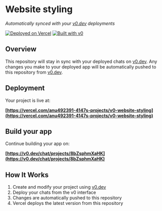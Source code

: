 # Website styling

*Automatically synced with your [v0.dev](https://v0.dev) deployments*

[![Deployed on Vercel](https://img.shields.io/badge/Deployed%20on-Vercel-black?style=for-the-badge&logo=vercel)](https://vercel.com/anu492391-4147s-projects/v0-website-styling)
[![Built with v0](https://img.shields.io/badge/Built%20with-v0.dev-black?style=for-the-badge)](https://v0.dev/chat/projects/8bZsphmXaHK)

## Overview

This repository will stay in sync with your deployed chats on [v0.dev](https://v0.dev).
Any changes you make to your deployed app will be automatically pushed to this repository from [v0.dev](https://v0.dev).

## Deployment

Your project is live at:

**[https://vercel.com/anu492391-4147s-projects/v0-website-styling](https://vercel.com/anu492391-4147s-projects/v0-website-styling)**

## Build your app

Continue building your app on:

**[https://v0.dev/chat/projects/8bZsphmXaHK](https://v0.dev/chat/projects/8bZsphmXaHK)**

## How It Works

1. Create and modify your project using [v0.dev](https://v0.dev)
2. Deploy your chats from the v0 interface
3. Changes are automatically pushed to this repository
4. Vercel deploys the latest version from this repository
